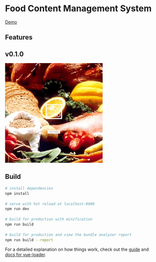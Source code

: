 # Food Content Management System

[Demo](https://senhungwong.github.io/food-content-management-system/)
## Features

## v0.1.0

![v0.1.0](.guide/v0.1.0.gif)

## Build

``` bash
# install dependencies
npm install

# serve with hot reload at localhost:8080
npm run dev

# build for production with minification
npm run build

# build for production and view the bundle analyzer report
npm run build --report
```

For a detailed explanation on how things work, check out the [guide](http://vuejs-templates.github.io/webpack/) and [docs for vue-loader](http://vuejs.github.io/vue-loader).
